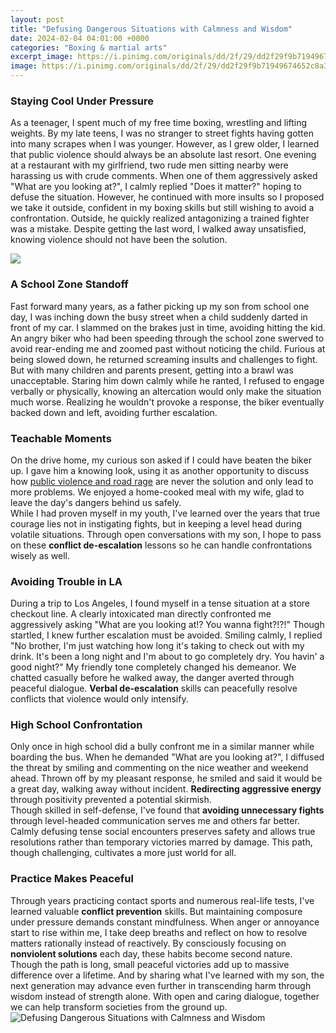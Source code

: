 ```yaml
---
layout: post
title: "Defusing Dangerous Situations with Calmness and Wisdom"
date: 2024-02-04 04:01:00 +0000
categories: "Boxing & martial arts"
excerpt_image: https://i.pinimg.com/originals/dd/2f/29/dd2f29f9b71949674652c8a36bbdb219.jpg
image: https://i.pinimg.com/originals/dd/2f/29/dd2f29f9b71949674652c8a36bbdb219.jpg
---
```


### Staying Cool Under Pressure
As a teenager, I spent much of my free time boxing, wrestling and lifting weights. By my late teens, I was no stranger to street fights having gotten into many scrapes when I was younger. However, as I grew older, I learned that public violence should always be an absolute last resort. 
One evening at a restaurant with my girlfriend, two rude men sitting nearby were harassing us with crude comments. When one of them aggressively asked "What are you looking at?", I calmly replied "Does it matter?" hoping to defuse the situation. However, he continued with more insults so I proposed we take it outside, confident in my boxing skills but still wishing to avoid a confrontation. Outside, he quickly realized antagonizing a trained fighter was a mistake. Despite getting the last word, I walked away unsatisfied, knowing violence should not have been the solution.

![](https://www.valorforblue.org/Images/SpotlightOnSafety/DefusingStrategies.png)
### A School Zone Standoff  
Fast forward many years, as a father picking up my son from school one day, I was inching down the busy street when a child suddenly darted in front of my car. I slammed on the brakes just in time, avoiding hitting the kid. An angry biker who had been speeding through the school zone swerved to avoid rear-ending me and zoomed past without noticing the child. 
Furious at being slowed down, he returned screaming insults and challenges to fight. But with many children and parents present, getting into a brawl was unacceptable. Staring him down calmly while he ranted, I refused to engage verbally or physically, knowing an altercation would only make the situation much worse. Realizing he wouldn't provoke a response, the biker eventually backed down and left, avoiding further escalation.
### Teachable Moments
On the drive home, my curious son asked if I could have beaten the biker up. I gave him a knowing look, using it as another opportunity to discuss how [public violence and road rage](https://store.fi.io.vn/womens-cute-boston-terrier-american-flag-usa-patriotic-dog-lover-v-neck-t-shirt/men&) are never the solution and only lead to more problems. We enjoyed a home-cooked meal with my wife, glad to leave the day's dangers behind us safely.  
While I had proven myself in my youth, I've learned over the years that true courage lies not in instigating fights, but in keeping a level head during volatile situations. Through open conversations with my son, I hope to pass on these **conflict de-escalation** lessons so he can handle confrontations wisely as well.
### Avoiding Trouble in LA
During a trip to Los Angeles, I found myself in a tense situation at a store checkout line. A clearly intoxicated man directly confronted me aggressively asking "What are you looking at!? You wanna fight?!?!" Though startled, I knew further escalation must be avoided.
Smiling calmly, I replied "No brother, I'm just watching how long it's taking to check out with my drink. It's been a long night and I'm about to go completely dry. You havin' a good night?" My friendly tone completely changed his demeanor. We chatted casually before he walked away, the danger averted through peaceful dialogue. **Verbal de-escalation** skills can peacefully resolve conflicts that violence would only intensify.
### High School Confrontation
Only once in high school did a bully confront me in a similar manner while boarding the bus. When he demanded "What are you looking at?", I diffused the threat by smiling and commenting on the nice weather and weekend ahead. Thrown off by my pleasant response, he smiled and said it would be a great day, walking away without incident. **Redirecting aggressive energy** through positivity prevented a potential skirmish.   
Though skilled in self-defense, I've found that **avoiding unnecessary fights** through level-headed communication serves me and others far better. Calmly defusing tense social encounters preserves safety and allows true resolutions rather than temporary victories marred by damage. This path, though challenging, cultivates a more just world for all.
### Practice Makes Peaceful  
Through years practicing contact sports and numerous real-life tests, I've learned valuable **conflict prevention** skills. But maintaining composure under pressure demands constant mindfulness. When anger or annoyance start to rise within me, I take deep breaths and reflect on how to resolve matters rationally instead of reactively.
By consciously focusing on **nonviolent solutions** each day, these habits become second nature. Though the path is long, small peaceful victories add up to massive difference over a lifetime. And by sharing what I've learned with my son, the next generation may advance even further in transcending harm through wisdom instead of strength alone. With open and caring dialogue, together we can help transform societies from the ground up.
![Defusing Dangerous Situations with Calmness and Wisdom](https://i.pinimg.com/originals/dd/2f/29/dd2f29f9b71949674652c8a36bbdb219.jpg)